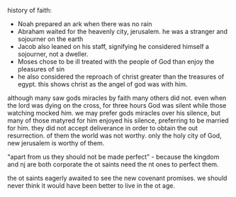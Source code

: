 history of faith:
- Noah prepared an ark when there was no rain
- Abraham waited for the heavenly city, jerusalem. he was a stranger and sojourner on the earth
- Jacob also leaned on his staff, signifying he considered himself a sojourner, not a dweller.
- Moses chose to be ill treated with the people of God than enjoy the pleasures of sin
- he also considered the reproach of christ greater than the treasures of egypt. this shows christ as the angel of god was with him.

although many saw gods miracles by faith many others did not. even when the lord was dying on the cross, for three hours God was silent while those watching mocked him. we may prefer gods miracles over his silence, but many of those matyred for him enjoyed his silence, preferring to be married for him. they did not accept deliverance in order to obtain the out resurrection. of them the world was not worthy. only the holy city of God, new jerusalem is worthy of them.

"apart from us they should not be made perfect" - because the kingdom and nj are both corporate the ot saints need the nt ones to perfect them.

the ot saints eagerly awaited to see the new covenant promises. we should never think it would have been better to live in the ot age.
